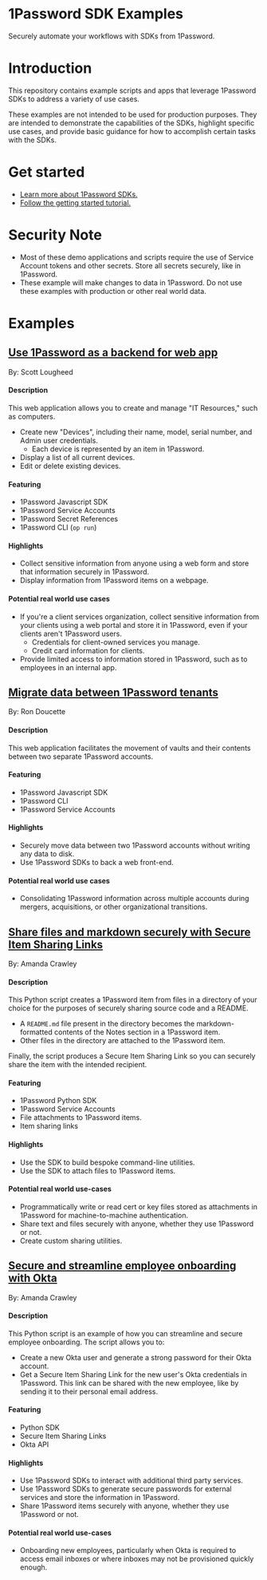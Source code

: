 # 1Password SDK Examples

Securely automate your workflows with SDKs from 1Password. 

# Introduction
This repository contains example scripts and apps that leverage 1Password SDKs to address a variety of use cases.

These examples are not intended to be used for production purposes. They are intended to demonstrate the capabilities of the SDKs, highlight specific use cases, and provide basic guidance for how to accomplish certain tasks with the SDKs. 

# Get started
* [Learn more about 1Password SDKs.](https://developer.1password.com/docs/sdks)
* [Follow the getting started tutorial.](https://developer.1password.com/docs/sdks/setup-tutorial)

# Security Note
* Most of these demo applications and scripts require the use of Service Account tokens and other secrets. Store all secrets securely, like in 1Password.
* These example will make changes to data in 1Password. Do not use these examples with production or other real world data. 

# Examples

## [Use 1Password as a backend for web app](./demo-inventory-tracker-webapp/)  
By: Scott Lougheed  
#### Description
This web application allows you to create and manage "IT Resources," such as computers.
* Create new "Devices", including their name, model, serial number, and Admin user credentials. 
    * Each device is represented by an item in 1Password. 
* Display a list of all current devices. 
* Edit or delete existing devices. 

#### Featuring
* 1Password Javascript SDK
* 1Password Service Accounts
* 1Password Secret References
* 1Password CLI (`op run`)

#### Highlights
* Collect sensitive information from anyone using a web form and store that information securely in 1Password.
* Display information from 1Password items on a webpage. 

#### Potential real world use cases
* If you're a client services organization, collect sensitive information from your clients using a web portal and store it in 1Password, even if your clients aren't 1Password users. 
  * Credentials for client-owned services you manage. 
  * Credit card information for clients.
* Provide limited access to information stored in 1Password, such as to employees in an internal app. 

## [Migrate data between 1Password tenants](./demo-vault-migration-webapp/)  
By: Ron Doucette  

#### Description
This web application facilitates the movement of vaults and their contents between two separate 1Password accounts. 

#### Featuring
* 1Password Javascript SDK
* 1Password CLI
* 1Password Service Accounts

#### Highlights
* Securely move data between two 1Password accounts without writing any data to disk. 
* Use 1Password SDKs to back a web front-end. 

#### Potential real world use cases
* Consolidating 1Password information across multiple accounts during mergers, acquisitions, or other organizational transitions.


## [Share files and markdown securely with Secure Item Sharing Links](./demo-share-script/)  
By: Amanda Crawley
#### Description
This Python script creates a 1Password item from files in a directory of your choice for the purposes of securely sharing source code and a README.

* A `README.md` file present in the directory becomes the markdown-formatted contents of the Notes section in a 1Password item. 
* Other files in the directory are attached to the 1Password item.

Finally, the script produces a Secure Item Sharing Link so you can securely share the item with the intended recipient. 

#### Featuring
* 1Password Python SDK
* 1Password Service Accounts
* File attachments to 1Password items. 
* Item sharing links

#### Highlights
* Use the SDK to build bespoke command-line utilities. 
* Use the SDK to attach files to 1Password items. 

#### Potential real world use-cases
* Programmatically write or read cert or key files stored as attachments in 1Password for machine-to-machine authentication.
* Share text and files securely with anyone, whether they use 1Password or not. 
* Create custom sharing utilities.

## [Secure and streamline employee onboarding with Okta](./demo-share-okta-user-script/)  
By: Amanda Crawley
#### Description
This Python script is an example of how you can streamline and secure employee onboarding. The script allows you to:

* Create a new Okta user and generate a strong password for their Okta account.
* Get a Secure Item Sharing Link for the new user's Okta credentials in 1Password. This link can be shared with the new employee, like by sending it to their personal email address.  

#### Featuring
* Python SDK
* Secure Item Sharing Links
* Okta API

#### Highlights
* Use 1Password SDKs to interact with additional third party services. 
* Use 1Password SDKs to generate secure passwords for external services and store the information in 1Password.
* Share 1Password items securely with anyone, whether they use 1Password or not.


#### Potential real world use-cases
* Onboarding new employees, particularly when Okta is required to access email inboxes or where inboxes may not be provisioned quickly enough. 